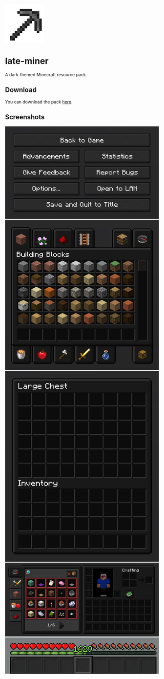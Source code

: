 ![Logo](screenshots/logo.png)
# late-miner
A dark-themed Minecraft resource pack.

## Download
You can download the pack [here](https://github.com/jadc/late-miner/raw/master/late%20miner.zip).

## Screenshots
![Screenshot](screenshots/screenshot1.jpg)
![Screenshot](screenshots/screenshot2.jpg)
![Screenshot](screenshots/screenshot3.jpg)
![Screenshot](screenshots/screenshot4.jpg)
![Screenshot](screenshots/screenshot5.jpg)
